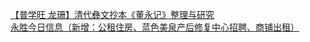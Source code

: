  
[【普学旺 龙珊】清代彝文抄本《董永记》整理与研究](http://www.dianyue.me/archives/597/0dsgpponrd151rz0/)  
[永胜今日信息（新增：公租住房、蓝色美泉产后修复中心招聘、商铺出租）](http://www.dianyue.me/archives/922/nyqz5oagvweam27g/)